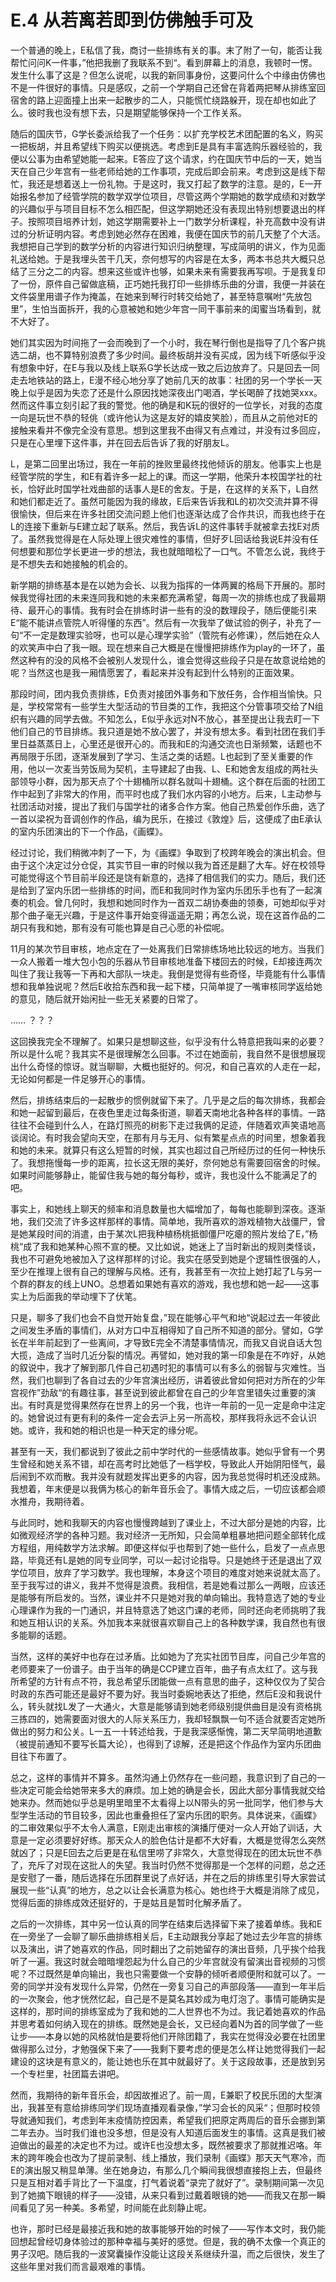 # E.4 从若离若即到仿佛触手可及

一个普通的晚上，E私信了我，商讨一些排练有关的事。末了附了一句，能否让我帮忙问问K一件事，”他把我删了我联系不到“。看到屏幕上的消息，我顿时一愣。发生什么事了这是？但怎么说呢，以我的新同事身份，这要问什么个中缘由仿佛也不是一件很好的事情。只是感叹，之前一个学期自己还曾在背着两把琴从排练室回宿舍的路上迎面撞上出来一起散步的二人，只能慌忙绕路躲开，现在却也如此了么。彼时我也没有想下去，只是期望能够保持一个工作关系。

随后的国庆节，G学长委派给我了一个任务：以扩充学校艺术团配置的名义，购买一把板胡，并且希望线下购买以便挑选。考虑到E是具有丰富选购乐器经验的，我便以公事为由希望她能一起来。E答应了这个请求，约在国庆节中后的一天，她当天在自己少年宫有一些老师给她的工作事项，完成后即会前来。考虑到这是线下帮忙，我还是想着送上一份礼物。于是这时，我又打起了数学的注意。是的，E一开始报名参加了经管学院的数学双学位项目，尽管这两个学期她的数学成绩和对数学的兴趣似乎与项目目标不怎么相匹配，但这学期她还没有表现出特别想要退出的样子。按照项目培养计划，她这学期需要补上一门数学分析课程，补充高数中没有讲过的分析证明内容。考虑到她必然存在困难，我便在国庆节的前几天整了个大活。我想把自己学到的数学分析的内容进行知识归纳整理，写成简明的讲义，作为见面礼送给她。于是我埋头苦干几天，奈何想写的内容是在太多，两本书总共大概只总结了三分之二的内容。想来这些或许也够，如果未来有需要我再写呗。于是我复印了一份，原件自己留做底稿，正巧她托我打印一些排练乐曲的分谱，我便一并装在文件袋里用谱子作为掩盖，在她来到琴行时转交给她了，甚至特意嘱咐“先放包里”，生怕当面拆开，我的心意被她和她少年宫一同干事前来的闺蜜当场看到，就不大好了。

她们其实因为时间拖了一会而晚到了一个小时，我在琴行倒也是指导了几个客户挑选二胡，也不算特别浪费了多少时间。最终板胡并没有买成，因为线下听感似乎没有想象中好，在E与我以及线上联系G学长达成一致之后边放弃了。只是回去一同走去地铁站的路上，E漫不经心地分享了她前几天的故事：社团的另一个学长一天晚上似乎是因为失恋了还是什么原因找她深夜出门喝酒，学长喝醉了找她哭xxx。然而这件事立刻引起了我的警觉。他的确是和K玩的很好的一位学长，对我的态度一向是玩世不恭的轻佻（或许他认为这是友好的嬉皮笑脸），而且从之前他对E的接触来看并不像完全没有意思。想到这里我不由得又有点难过，并没有过多回应，只是在心里埋下这件事，并在回去后告诉了我的好朋友L。

L，是第二回里出场过，我在一年前的挫败里最终找他倾诉的朋友。他事实上也是经管学院的学生，和E有着许多一起上的课。而这一学期，他荣升本校国学社的社长，恰好此时国学社戏曲部的话事人是E的舍友。于是，在这样的关系下，L自然和她们都走近了。虽然可能因为我的缘故，E后来告诉我和L的初次交流并算不得很愉快，但后来在许多社团交流问题上他们也逐渐达成了合作共识，而我也终于在L的连接下重新与E建立起了联系。然后，我告诉L的这件事转手就被拿去找E对质了。虽然我觉得是在人际处理上很灾难性的事情，但好歹L回话给我说E并没有任何想要和那位学长更进一步的想法，我也就暗暗松了一口气。不管怎么说，我终于是不想失去和她接触的机会的。

新学期的排练基本是在以她为会长、以我为指挥的一体两翼的格局下开展的。那时候我觉得社团的未来连同我和她的未来都充满希望，每周一次的排练也成了我最期待、最开心的事情。我有时会在排练时讲一些有的没的数理段子，随后便能引来E“能不能讲点管院人听得懂的东西”。然后有一次我举了做试验的例子，补充了一句“不一定是数理实验呀，也可以是心理学实验”（管院有必修课），然后她在众人的欢笑声中白了我一眼。现在想来自己大概是在慢慢把排练作为play的一环了，虽然这种有的没的风格不会被别人发现什么，谁会觉得这些段子只是在故意说给她的呢？当然这也是我一厢情愿罢了，看起来并没有起到什么特别的正面效果。

那段时间，团内我负责排练，E负责对接团外事务和下放任务，合作相当愉快。只是，学校常常有一些学生大型活动的节目类的工作，我把这个分管事项交给了N组织有兴趣的同学去做。不知怎么，E似乎永远对N不放心，甚至提出让我去盯一下他们自己的节目排练。我只道是她不放心罢了，并没有想太多。看到社团在我们手里日益蒸蒸日上，心里还是很开心的。而我和E的沟通交流也日渐频繁，话题也不再局限于乐团，逐渐发展到了学习、生活之类的话题。L也起到了至关重要的作用，他以一次麦当劳饭局为契机，主导建起了由我、L、E和她舍友组成的两社头部领导小群，因为那天点了个十翅桶所以群名就叫十翅桶。这个群在后面的社团工作中起到了非常大的作用，而平时也成了我们水内容的小地方。后来，L主动参与社团活动对接，提出了我们与国学社的诸多合作方案。他自己热爱创作乐曲，选了一首以梁祝为音调创作的作品，编为民乐，在接过《敦煌》后，这便成了由E承认的室内乐团演出的下一个作品，《画蝶》。

经过讨论，我们稍微冲刺了一下，为《画蝶》争取到了校跨年晚会的演出机会。但由于这个决定过分仓促，其实节目一审的时候以我为首还是翻了大车。好在校领导可能觉得这个节目前半段还是饶有新意的，选择了相信我们的实力。随后，我们还是给到了室内乐团一些排练的时间，而E和我同时作为室内乐团乐手也有了一起演奏的机会。曾几何时，我想和她同时作为一首双二胡协奏曲的领奏，可她却似乎对那个曲子毫无兴趣，于是这件事开始变得遥遥无期；再怎么说，现在这首作品的二胡只有我和她，那有没有可能也算是自己心愿的补偿呢。

11月的某次节目审核，地点定在了一处离我们日常排练场地比较远的地方。当我们一众人搬着一堆大包小包的乐器从节目审核地准备下楼回去的时候，E却接连两次叫住了我让我等一下再和大部队一块走。我倒是觉得有些奇怪，毕竟能有什么事情想和我单独说呢？然后E收拾东西和我一起下楼，只简单提了一嘴审核同学返给她的意见，随后就开始闲扯一些无关紧要的日常了。

…… ？？？

这回换我完全不理解了。如果只是想聊这些，似乎没有什么特意把我叫来的必要？所以是什么呢？我其实不是很理解怎么回事。不过在她面前，我自然不是很想展现出什么奇怪的惊讶。就当聊聊，大概也挺好的。何况，和自己喜欢的人走在一起，无论如何都是一件足够开心的事情。

然后，排练结束后的一起散步的惯例就留下来了。几乎是之后的每次排练，我都会和她一起留到最后，在夜色里走过每条街道，聊着天南地北各种各样的事情。一路往往不会碰到什么人，在路灯照亮的树影下走过我俩的足迹，伴随着欢声笑语地高谈阔论。有时我会望向天空，在那有月与无月、似有繁星点点的时间里，想象着我和她的未来。就算只有这么短暂的时候，其实也超过自己所经历过的任何一种快乐了。我想拖慢每一步的距离，拉长这无限的美好，奈何她总有需要回宿舍的时候。如果时间能够静止，能留住我与她的每分每秒，或许，我也没什么不能满足了的吧。

事实上，和她线上聊天的频率和消息数量也大幅增加了，每每也能聊到深夜。逐渐地，我们交流了许多这样那样的事情。简单地，我所喜欢的游戏植物大战僵尸，曾是她某段时间的消遣，由于某次L把我种植杨桃抵御僵尸吃瘪的照片发给了E，”杨桃“成了我和她某种心照不宣的梗。又比如说，她迷上了当时新出的规则类怪谈，我也不可避免地被加入了这样那样的讨论。我实在感受到她是个逻辑性很强的人，至少在推理上很有自己的理解与风格。还有，我甚至有一次拉上她打起了L与另一个群的群友的线上UNO。总想着如果她有喜欢的游戏，我也想和她一起——这事实上为后面我的举动埋下了伏笔。

只是，聊多了我们也会不自觉开始复盘，”现在能够心平气和地“说起过去一年彼此之间发生矛盾的事情们，从对方口中互相得知了自己所不知道的部分。譬如，G学长在半年前起到了一些离间，才导致E完全不清楚事情情况，而我又自说自话大包大揽，造成了当时几近分裂的情况。再譬如，她对我的第一印象是在不咋好，从她的叙说中，我才了解到那几件自己初遇时犯的事情可以有多么的弱智与灾难性。当然，我们也聊到了各自过去的少年宫演出经历，讲着彼此曾如何把对方所在的少年宫视作”劲敌“的有趣往事，甚至说到彼此都曾在自己的少年宫里错失过重要的演出。有时真是觉得果然存在世界上的另一个我，也许一年前的一见一定是命中注定的。她曾说过有更有利的条件一定会去沪上另一所高校，那样我将永远不会认识她。或许，我和她的相识也是一种天定的缘分呢。

甚至有一天，我们都说到了彼此之前中学时代的一些感情故事。她似乎曾有一个男生曾经和她关系不错，却在高考时比她低了一档学校，导致此人开始阴阳怪气，最后闹到不欢而散。我并没有就题发挥出更多的内容，因为我总觉得时机还没成熟。我想着，年末便是以我俩为核心的新年音乐会了。事情大成之后，一切应该都会顺水推舟，我期待着。

与此同时，她和我聊天的内容也慢慢跨越到了课业上，不过大部分是她的内容，比如微观经济学的各种习题。我对经济一无所知，只会简单粗暴地把问题全部转化成方程组，用纯数学方法求解。即便这样似乎也帮到了她一些什么，启发了一点点思路，毕竟还有L是她的同专业同学，可以一起讨论指导。只是她终于还是退出了双学位项目，放弃了学习数学。我也理解，本身这个项目的难度对她来说就太高了。至于我写过的讲义，我并不觉得是浪费。我相信，若是她看过那么一两眼，应该还是能够有所启发的。当然，课业并不只是她对我的单向输出。我特意选了她的专业心理课作为我的一门通识，并且特意选了她这门课的老师，同时还向老师挑明了我和她互相认识的关系。外加我本来就很喜欢聊自己上的各种数学课，我自然也有很多能聊的话题。

当然，这样的美好中也存在过矛盾。比如她为了充实社团节目库，问自己少年宫的老师要来了一份谱子。由于当年的确是CCP建立百年，曲子有点太红了。这与我所希望的方针有点不符，我总希望乐团能做一点有意思的曲子，这种仅仅为了契合时政的东西可能还是最好不要为好。我当时委婉地表达了拒绝，然后E没和我说什么，转头就找L发了一大通火，大意是能够请到她老师级别提供曲目是没有资格挑三拣四的，她需要面对很大的人际关系压力，我却轻飘飘一句不适合就要否定她所做出的努力和公关。L一五一十转述给我，于是我深感惭愧，第二天早简明地道歉（被提前通知不要写长篇大论），也得到了谅解，还是把这个作品作为室内乐团曲目往下布置了。

总之，这样的事情并不算多。虽然沟通上仍然存在一些问题，我意识到了自己的一些决定可能会给她带来多大的麻烦。加上她的确是会长，因此大部分事情我就交给她来办。然而她似乎总是明里暗里不太看得上以N带头的另一批同学，他们参与大型学生活动的节目较多，因此也重叠担任了室内乐团的职务。具体说来，《画蝶》的二审效果似乎不太令人满意，E刚走出审核的演播厅便对一众人开始了训话，大意是一定必须要好好练。那天众人的脸色估计是都不大好看，大概是觉得怎么突然就凶了；只是E回去之后更是在私信里唠了非常久，大意觉得现在的团太玩世不恭了，充斥了对现在这批人的失望。我当时仍然不觉得那是一个怎样的问题，总之还是安慰了一番，随后选择在乐团群里说了点好话，并在之后的排练里引导大家尝试展现一些“认真”的地方，总之以让会长满意为核心。她也终于大概是消除了成见，觉得后面的排练成效还挺好的，于是姑且是暂时化解矛盾了。

之后的一次排练，其中另一位认真的同学在结束后选择留下来了接着单练。我和E在一旁坐了一会聊了聊乐曲排练相关后，E主动跟我分享起了她过去少年宫的排练以及演出，讲了她喜欢的作品，同时翻出了之前她留存的演出音频，几乎挨个给我听了一遍。我这时就会暗暗埋怨起为什么自己的少年宫就没有留演出音视频的习惯呢？不过既然是单向输出，我也只需要做一个安静的倾听者顺便附和就可以了。一旁的同学并没有发现什么异常，仍然在一旁复习自己的声部段落——直到一年半后的一次聚会，他才恍然忆起，自己是不是莫名其妙成为电灯泡了。事情可能确实是这样的，那时间的排练室成为了我和她的二人世界也不为过。我记着她喜欢的作品并思考着如何纳入现在的排练。既然她是会长，又已经向着N为首的同学做了一些让步——本身以她的风格就怕是要将他们开除团籍了，我实在觉得没必要在社团里做得那么过分，才勉强保下来了——我剩下要考虑的便是怎么样让她觉得我们一起建设的这块是有意义的，能让她也乐在其中就最好了。关于这段故事，还是放到另一个专栏里，社团篇去讲吧。

然而，我期待的新年音乐会，却因故推迟了。前一周，E兼职了校民乐团的大型演出，我甚至有意给排练同学们现场直播观看录像，”学习会长的风采“；但那时校领导就通知我们，考虑到年末疫情防控因素，希望我们把原定两周后的音乐会挪到第二年去办。当时我们谁也没多想，但是没有人知道后面发生的事情。这真是我们被迫做出的最差的决定也不为过。或许E也没想太多，既然被要求了那就推迟咯。年末的跨年晚会也改为了提前录制、线上播放，我们录制《画蝶》那天天气寒冷，而E的演出服又稍显单薄。坐在她身边，有那么几个瞬间我很想直接抱上去，但最终只是互相对着手背比了一下温度，打气着说着“录完了就好了”。录制期间第一次见到了她摘下眼镜的样子——没错，从来只看到过戴着眼镜的她——而我又在那一瞬间看见了另一种美。多希望，时间能在此刻静止呢。

也许，那时已经是最接近我和她的故事能够开始的时候了——写作本文时，我仍能回想起曾经切身体验过的那种幸福与美好的感觉。但是，我的确不太像一个真正的男子汉吧。随后我的一波窝囊操作没能让这段关系继续升温，而之后很快，发生了这些年里对我们而言最艰难的事情。
